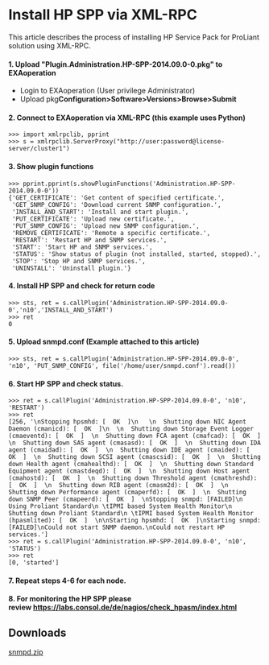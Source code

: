 # Install HP SPP via XML-RPC 
This article describes the process of installing HP Service Pack for ProLiant solution using XML-RPC.

#### 1. Upload "Plugin.Administration.HP-SPP-2014.09.0-0.pkg" to EXAoperation

* Login to EXAoperation (User privilege Administrator)
* Upload pkg**Configuration>Software>Versions>Browse>Submit**

#### 2. Connect to EXAoperation via XML-RPC (this example uses Python)


```
>>> import xmlrpclib, pprint 
>>> s = xmlrpclib.ServerProxy("http://user:password@license-server/cluster1") 
```
#### 3. Show plugin functions


```
>>> pprint.pprint(s.showPluginFunctions('Administration.HP-SPP-2014.09.0-0'))
{'GET_CERTIFICATE': 'Get content of specified certificate.',
 'GET_SNMP_CONFIG': 'Download current SNMP configuration.',
 'INSTALL_AND_START': 'Install and start plugin.',
 'PUT_CERTIFICATE': 'Upload new certificate.',
 'PUT_SNMP_CONFIG': 'Upload new SNMP configuration.',
 'REMOVE_CERTIFICATE': 'Remote a specific certificate.',
 'RESTART': 'Restart HP and SNMP services.',
 'START': 'Start HP and SNMP services.',
 'STATUS': 'Show status of plugin (not installed, started, stopped).',
 'STOP': 'Stop HP and SNMP services.',
 'UNINSTALL': 'Uninstall plugin.'} 
```
#### 4. Install HP SPP and check for return code


```
>>> sts, ret = s.callPlugin('Administration.HP-SPP-2014.09.0-0','n10','INSTALL_AND_START')
>>> ret
0
```
#### 5. Upload snmpd.conf (Example attached to this article)


```
>>> sts, ret = s.callPlugin('Administration.HP-SPP-2014.09.0-0', 'n10', 'PUT_SNMP_CONFIG', file('/home/user/snmpd.conf').read()) 
```
#### 6. Start HP SPP and check status.


```
>>> ret = s.callPlugin('Administration.HP-SPP-2014.09.0-0', 'n10', 'RESTART')
>>> ret
[256, '\nStopping hpsmhd: [  OK  ]\n   \n  Shutting down NIC Agent Daemon (cmanicd): [  OK  ]\n  \n  Shutting down Storage Event Logger (cmaeventd): [  OK  ]  \n  Shutting down FCA agent (cmafcad): [  OK  ]  \n  Shutting down SAS agent (cmasasd): [  OK  ]  \n  Shutting down IDA agent (cmaidad): [  OK  ]  \n  Shutting down IDE agent (cmaided): [  OK  ]  \n  Shutting down SCSI agent (cmascsid): [  OK  ]  \n  Shutting down Health agent (cmahealthd): [  OK  ]  \n  Shutting down Standard Equipment agent (cmastdeqd): [  OK  ]  \n  Shutting down Host agent (cmahostd): [  OK  ]  \n  Shutting down Threshold agent (cmathreshd): [  OK  ]  \n  Shutting down RIB agent (cmasm2d): [  OK  ]  \n  Shutting down Performance agent (cmaperfd): [  OK  ]  \n  Shutting down SNMP Peer (cmapeerd): [  OK  ]  \nStopping snmpd: [FAILED]\n  Using Proliant Standard\n \tIPMI based System Health Monitor\n  Shutting down Proliant Standard\n \tIPMI based System Health Monitor (hpasmlited): [  OK  ]  \n\nStarting hpsmhd: [  OK  ]\nStarting snmpd: [FAILED]\nCould not start SNMP daemon.\nCould not restart HP services.']
>>> ret = s.callPlugin('Administration.HP-SPP-2014.09.0-0', 'n10', 'STATUS')
>>> ret
[0, 'started']
```
#### 7. Repeat steps 4-6 for each node.

#### 8. For monitoring the HP SPP please review <https://labs.consol.de/de/nagios/check_hpasm/index.html>

## Downloads
[snmpd.zip](https://github.com/exasol/Public-Knowledgebase/files/9922058/snmpd.zip)
